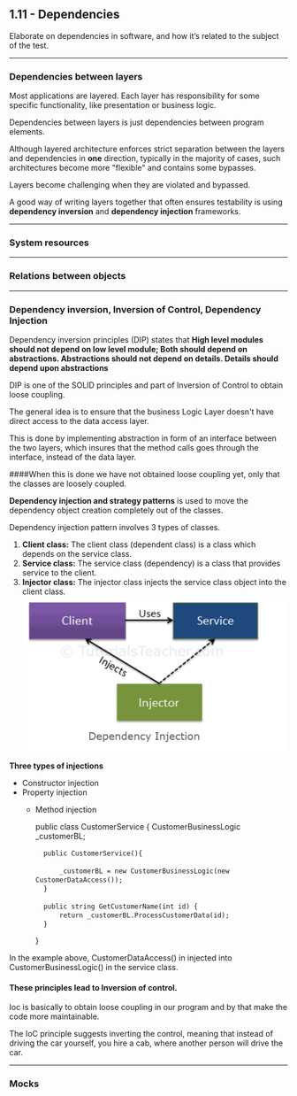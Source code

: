 ## 1.11 - Dependencies 
Elaborate on dependencies in software, and how it’s related to the subject of the test.
***
### Dependencies between layers
Most applications are layered. Each layer has responsibility for some specific functionality,
like presentation or business logic.

Dependencies between layers is just dependencies between program elements.

Although layered architecture enforces strict separation between the layers and dependencies
in **one** direction, typically in the majority of cases, such architectures become more "flexible"
and contains some bypasses.

Layers become challenging when they are violated and bypassed.

A good way of writing layers together that often ensures testability is using **dependency inversion** and 
**dependency injection** frameworks.


***
### System resources

***
### Relations between objects

***
### Dependency inversion, Inversion of Control, Dependency Injection

Dependency inversion principles (DIP) states that **High level modules should not depend on low level module;
Both should depend on abstractions. Abstractions should not depend on details. Details should depend upon abstractions**

DIP is one of the SOLID principles and part of Inversion of Control to obtain loose coupling.

The general idea is to ensure that the business Logic Layer doesn't have direct access to the data access layer.

This is done by implementing abstraction in form of an interface between the two layers, which insures that the method 
calls goes through the interface, instead of the data layer.

####When this is done we have not obtained loose coupling yet, only that the classes are loosely coupled.

**Dependency injection and strategy patterns** is used to move the dependency object creation completely out
of the classes.

Dependency injection pattern involves 3 types of classes.
1. **Client class:** The client class (dependent class) is a class which depends on the service class.
2. **Service class:** The service class (dependency) is a class that provides service to the client.
3. **Injector class:** The injector class injects the service class object into the client class.
![img.png](Images/DependencyInjection.png)

**Three types of injections**
- Constructor injection
- Property injection
  - Method injection


      public class CustomerService {
          CustomerBusinessLogic _customerBL;
    
          public CustomerService(){

              _customerBL = new CustomerBusinessLogic(new CustomerDataAccess());
          }
    
          public string GetCustomerName(int id) {
              return _customerBL.ProcessCustomerData(id);
          }
      }

In the example above, CustomerDataAccess() in injected into CustomerBusinessLogic() in the service class.

#### These principles lead to Inversion of control.
Ioc is basically to obtain loose coupling in our program and by that make the code more maintainable.

The IoC principle suggests inverting the control, meaning that instead of driving the car yourself, you hire a 
cab, where another person will drive the car.



***
### Mocks
